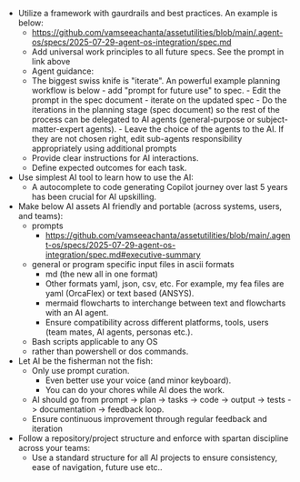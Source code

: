 - Utilize a framework with gaurdrails and best practices. An example is below:
  - https://github.com/vamseeachanta/assetutilities/blob/main/.agent-os/specs/2025-07-29-agent-os-integration/spec.md
  - Add universal work principles to all future specs. See the prompt in link above
  -  Agent guidance:
    -  The biggest swiss knife is "iterate". An powerful example planning workflow is below
      -  add "prompt for future use" to spec. 
      -  Edit the prompt in the spec document 
      -  iterate on the updated spec
      -  Do the iterations in the planning stage (spec document) so the rest of the process can be delegated to AI agents (general-purpose or subject-matter-expert agents).
      -  Leave the choice of the agents to the AI. If they are not chosen right, edit sub-agents responsibility appropriately using additional prompts
    -  Provide clear instructions for AI interactions.
    -  Define expected outcomes for each task.
- Use simplest AI tool to learn how to use the AI:
  - A autocomplete to code generating Copilot journey over last 5 years has been crucial for AI upskilling.
- Make below AI assets AI friendly and portable (across systems, users, and teams):
  - prompts
    - https://github.com/vamseeachanta/assetutilities/blob/main/.agent-os/specs/2025-07-29-agent-os-integration/spec.md#executive-summary
  - general or program specific input files in ascii formats
    - md (the new all in one format)
    - Other formats yaml, json, csv, etc. For example, my fea files are yaml (OrcaFlex) or text based (ANSYS).
    - mermaid flowcharts to interchange between text and flowcharts with an AI agent.
    - Ensure compatibility across different platforms, tools, users (team mates, AI agents, personas etc.).
  - Bash scripts applicable to any OS
   - rather than powershell or dos commands.
- Let AI be the fisherman not the fish:
  - Only use prompt curation. 
    - Even better use your voice (and minor keyboard).
    - You can do your chores while AI does the work.
  - AI should go from prompt -> plan -> tasks -> code -> output -> tests -> documentation -> feedback loop.
  - Ensure continuous improvement through regular feedback and iteration
- Follow a repository/project structure and enforce with spartan discipline across your teams:
  - Use a standard structure for all AI projects to ensure consistency, ease of navigation, future use etc..
